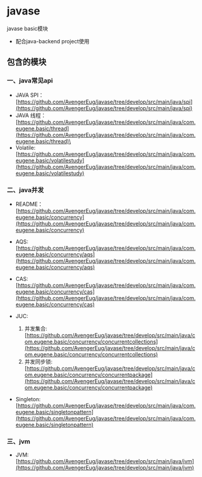 # javase
javase basic模块

* 配合java-backend project使用

## 包含的模块

### 一、java常见api

* JAVA SPI：[https://github.com/AvengerEug/javase/tree/develop/src/main/java/spi](https://github.com/AvengerEug/javase/tree/develop/src/main/java/spi)
* JAVA 线程：[https://github.com/AvengerEug/javase/tree/develop/src/main/java/com.eugene.basic/thread](https://github.com/AvengerEug/javase/tree/develop/src/main/java/com.eugene.basic/thread)\
* Volatile: [https://github.com/AvengerEug/javase/tree/develop/src/main/java/com.eugene.basic/volatilestudy](https://github.com/AvengerEug/javase/tree/develop/src/main/java/com.eugene.basic/volatilestudy)

### 二、java并发

* README：[https://github.com/AvengerEug/javase/tree/develop/src/main/java/com.eugene.basic/concurrency](https://github.com/AvengerEug/javase/tree/develop/src/main/java/com.eugene.basic/concurrency)

* AQS: [https://github.com/AvengerEug/javase/tree/develop/src/main/java/com.eugene.basic/concurrency/aqs](https://github.com/AvengerEug/javase/tree/develop/src/main/java/com.eugene.basic/concurrency/aqs)

* CAS: [https://github.com/AvengerEug/javase/tree/develop/src/main/java/com.eugene.basic/concurrency/cas](https://github.com/AvengerEug/javase/tree/develop/src/main/java/com.eugene.basic/concurrency/cas)
* JUC: 
  1. 并发集合: [https://github.com/AvengerEug/javase/tree/develop/src/main/java/com.eugene.basic/concurrency/concurrentcollections](https://github.com/AvengerEug/javase/tree/develop/src/main/java/com.eugene.basic/concurrency/concurrentcollections)
  2. 并发同步锁: [https://github.com/AvengerEug/javase/tree/develop/src/main/java/com.eugene.basic/concurrency/concurrentpackage](https://github.com/AvengerEug/javase/tree/develop/src/main/java/com.eugene.basic/concurrency/concurrentpackage)
* Singleton: [https://github.com/AvengerEug/javase/tree/develop/src/main/java/com.eugene.basic/singletonpattern](https://github.com/AvengerEug/javase/tree/develop/src/main/java/com.eugene.basic/singletonpattern)

### 三、jvm

* JVM:  [https://github.com/AvengerEug/javase/tree/develop/src/main/java/jvm](https://github.com/AvengerEug/javase/tree/develop/src/main/java/jvm)